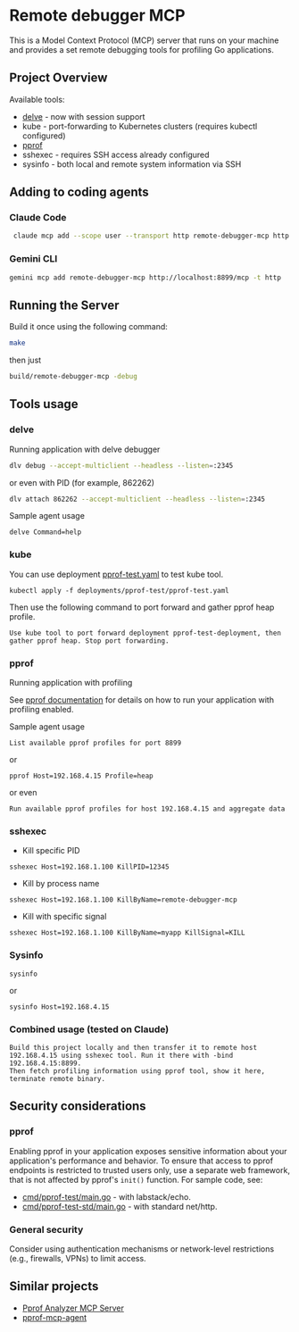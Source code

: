 # Remote debugger MCP
This is a Model Context Protocol (MCP) server that runs on your machine and provides a set remote debugging tools for profiling Go applications.


## Project Overview

Available tools:

- [delve](https://github.com/go-delve/delve) - now with session support
- kube - port-forwarding to Kubernetes clusters (requires kubectl configured)
- [pprof](https://pkg.go.dev/net/http/pprof)
- sshexec - requires SSH access already configured
- sysinfo - both local and remote system information via SSH

## Adding to coding agents

### Claude Code

```bash
 claude mcp add --scope user --transport http remote-debugger-mcp http://localhost:8899/mcp
```

### Gemini CLI

```bash
gemini mcp add remote-debugger-mcp http://localhost:8899/mcp -t http
```



## Running the Server

Build it once using the following command:

```bash
make
```

then just

```bash
build/remote-debugger-mcp -debug
```


## Tools usage 

### delve

Running application with delve debugger

```bash
dlv debug --accept-multiclient --headless --listen=:2345
```

or even with PID (for example, 862262)

```bash
dlv attach 862262 --accept-multiclient --headless --listen=:2345
```

Sample agent usage

```
delve Command=help
```

### kube

You can use deployment [pprof-test.yaml](deployments/pprof-test/pprof-test.yaml) to test kube tool.

```
kubectl apply -f deployments/pprof-test/pprof-test.yaml
```

Then use the following command to port forward and gather pprof heap profile.

```
Use kube tool to port forward deployment pprof-test-deployment, then gather pprof heap. Stop port forwarding.
```


### pprof

Running application with profiling

See [pprof documentation](https://pkg.go.dev/net/http/pprof) for details on how to run your application with profiling enabled.


Sample agent usage

```
List available pprof profiles for port 8899
```

or

```
pprof Host=192.168.4.15 Profile=heap 
```

or even

```
Run available pprof profiles for host 192.168.4.15 and aggregate data
```

### sshexec

- Kill specific PID

```
sshexec Host=192.168.1.100 KillPID=12345
```

 - Kill by process name

```
sshexec Host=192.168.1.100 KillByName=remote-debugger-mcp
```

- Kill with specific signal

```
sshexec Host=192.168.1.100 KillByName=myapp KillSignal=KILL
```

### Sysinfo

```
sysinfo
```
or

```
sysinfo Host=192.168.4.15
```

### Combined usage (tested on Claude)

```
Build this project locally and then transfer it to remote host 192.168.4.15 using sshexec tool. Run it there with -bind 192.168.4.15:8899.
Then fetch profiling information using pprof tool, show it here, terminate remote binary.
```

## Security considerations

### pprof

Enabling pprof in your application exposes sensitive information about your application's performance and behavior. 
To ensure that access to pprof endpoints is restricted to trusted users only, use a separate web framework, that is
not affected by pprof's `init()` function. For sample code, see:

- [cmd/pprof-test/main.go](cmd/pprof-test/main.go) - with labstack/echo.
- [cmd/pprof-test-std/main.go](cmd/pprof-test-std/main.go) - with standard net/http.

### General security
Consider using authentication mechanisms or network-level restrictions (e.g., firewalls, VPNs) to limit access.



## Similar projects

- [Pprof Analyzer MCP Server](https://github.com/ZephyrDeng/pprof-analyzer-mcp)
- [pprof-mcp-agent](https://github.com/yudppp/pprof-mcp-agent)
  
